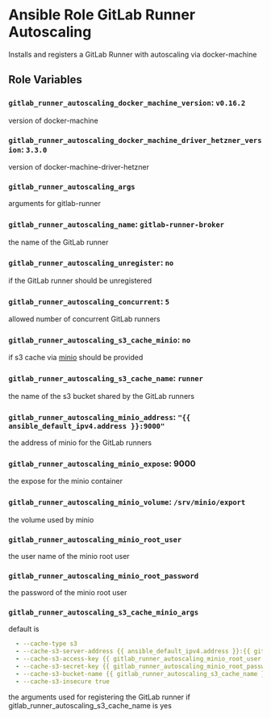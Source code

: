 # Ansible Role GitLab Runner Autoscaling

Installs and registers a GitLab Runner with autoscaling via docker-machine

## Role Variables

### `gitlab_runner_autoscaling_docker_machine_version`: `v0.16.2`

version of docker-machine

### `gitlab_runner_autoscaling_docker_machine_driver_hetzner_version`: `3.3.0`

version of docker-machine-driver-hetzner

### `gitlab_runner_autoscaling_args`

arguments for gitlab-runner

### `gitlab_runner_autoscaling_name`: `gitlab-runner-broker`

the name of the GitLab runner

### `gitlab_runner_autoscaling_unregister`: `no`

if the GitLab runner should be unregistered

### `gitlab_runner_autoscaling_concurrent`: `5`

allowed number of concurrent GitLab runners

### `gitlab_runner_autoscaling_s3_cache_minio`: `no`

if s3 cache via [minio](https://min.io/) should be provided

### `gitlab_runner_autoscaling_s3_cache_name`: `runner`

the name of the s3 bucket shared by the GitLab runners

### `gitlab_runner_autoscaling_minio_address`: `"{{ ansible_default_ipv4.address }}:9000"`

the address of minio for the GitLab runners

### `gitlab_runner_autoscaling_minio_expose`: 9000

the expose for the minio container

### `gitlab_runner_autoscaling_minio_volume`: `/srv/minio/export`

the volume used by minio

### `gitlab_runner_autoscaling_minio_root_user`

the user name of the minio root user

### `gitlab_runner_autoscaling_minio_root_password`

the password of the minio root user

### `gitlab_runner_autoscaling_s3_cache_minio_args`

default is

```yml
  - --cache-type s3
  - --cache-s3-server-address {{ ansible_default_ipv4.address }}:{{ gitlab_runner_autoscaling_minio_port }}
  - --cache-s3-access-key {{ gitlab_runner_autoscaling_minio_root_user }}
  - --cache-s3-secret-key {{ gitlab_runner_autoscaling_minio_root_password}}
  - --cache-s3-bucket-name {{ gitlab_runner_autoscaling_s3_cache_name }}
  - --cache-s3-insecure true
```

the arguments used for registering the GitLab runner if gitlab_runner_autoscaling_s3_cache_name is yes
